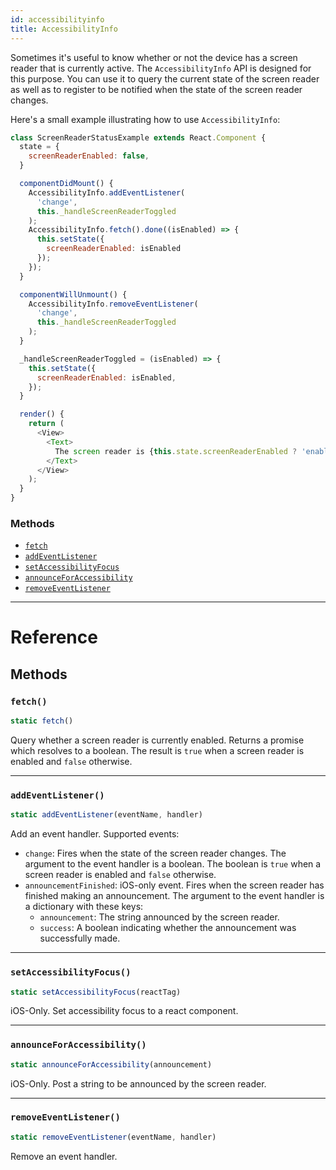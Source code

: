 ```yaml
---
id: accessibilityinfo
title: AccessibilityInfo
---
```


Sometimes it's useful to know whether or not the device has a screen reader that is currently active. The
`AccessibilityInfo` API is designed for this purpose. You can use it to query the current state of the
screen reader as well as to register to be notified when the state of the screen reader changes.

Here's a small example illustrating how to use `AccessibilityInfo`:

```javascript
class ScreenReaderStatusExample extends React.Component {
  state = {
    screenReaderEnabled: false,
  }

  componentDidMount() {
    AccessibilityInfo.addEventListener(
      'change',
      this._handleScreenReaderToggled
    );
    AccessibilityInfo.fetch().done((isEnabled) => {
      this.setState({
        screenReaderEnabled: isEnabled
      });
    });
  }

  componentWillUnmount() {
    AccessibilityInfo.removeEventListener(
      'change',
      this._handleScreenReaderToggled
    );
  }

  _handleScreenReaderToggled = (isEnabled) => {
    this.setState({
      screenReaderEnabled: isEnabled,
    });
  }

  render() {
    return (
      <View>
        <Text>
          The screen reader is {this.state.screenReaderEnabled ? 'enabled' : 'disabled'}.
        </Text>
      </View>
    );
  }
}
```


### Methods

- [`fetch`](accessibilityinfo.md#fetch)
- [`addEventListener`](accessibilityinfo.md#addeventlistener)
- [`setAccessibilityFocus`](accessibilityinfo.md#setaccessibilityfocus)
- [`announceForAccessibility`](accessibilityinfo.md#announceforaccessibility)
- [`removeEventListener`](accessibilityinfo.md#removeeventlistener)




---

# Reference

## Methods

### `fetch()`

```javascript
static fetch()
```


Query whether a screen reader is currently enabled. Returns a promise which
resolves to a boolean. The result is `true` when a screen reader is enabled
and `false` otherwise.




---

### `addEventListener()`

```javascript
static addEventListener(eventName, handler)
```


Add an event handler. Supported events:

- `change`: Fires when the state of the screen reader changes. The argument
  to the event handler is a boolean. The boolean is `true` when a screen
  reader is enabled and `false` otherwise.
- `announcementFinished`: iOS-only event. Fires when the screen reader has
  finished making an announcement. The argument to the event handler is a dictionary
  with these keys:
    - `announcement`: The string announced by the screen reader.
    - `success`: A boolean indicating whether the announcement was successfully made.




---

### `setAccessibilityFocus()`

```javascript
static setAccessibilityFocus(reactTag)
```


iOS-Only. Set accessibility focus to a react component.




---

### `announceForAccessibility()`

```javascript
static announceForAccessibility(announcement)
```


iOS-Only. Post a string to be announced by the screen reader.




---

### `removeEventListener()`

```javascript
static removeEventListener(eventName, handler)
```


Remove an event handler.




